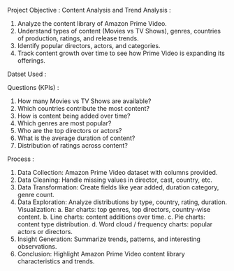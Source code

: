 Project Objective : Content Analysis and Trend Analysis : 

1. Analyze the content library of Amazon Prime Video.
2. Understand types of content (Movies vs TV Shows), genres, countries of production, ratings, and release trends.
3. Identify popular directors, actors, and categories.
4. Track content growth over time to see how Prime Video is expanding its offerings.

Datset Used : 

<a href=""></a>


Questions (KPIs) : 

1. How many Movies vs TV Shows are available?
2. Which countries contribute the most content?
3. How is content being added over time?
4. Which genres are most popular?
5. Who are the top directors or actors?
6. What is the average duration of content?
7. Distribution of ratings across content?


Process : 

1. Data Collection: Amazon Prime Video dataset with columns provided.
2. Data Cleaning: Handle missing values in director, cast, country, etc.
3. Data Transformation: Create fields like year added, duration category, genre count.
4. Data Exploration: Analyze distributions by type, country, rating, duration.
Visualization:
   a. Bar charts: top genres, top directors, country-wise content.
   b. Line charts: content additions over time.
   c. Pie charts: content type distribution.
   d. Word cloud / frequency charts: popular actors or directors.
5. Insight Generation: Summarize trends, patterns, and interesting observations.
6. Conclusion: Highlight Amazon Prime Video content library characteristics and trends.


